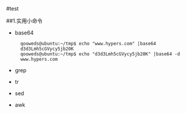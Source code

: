 #test

##1.实用小命令
- base64



 
		qooweds@ubuntu:~/tmp$ echo "www.hypers.com" |base64
		d3d3Lmh5cGVycy5jb20K
		qooweds@ubuntu:~/tmp$ echo "d3d3Lmh5cGVycy5jb20K" |base64 -d
		www.hypers.com


- grep
- tr
- sed
- awk
 